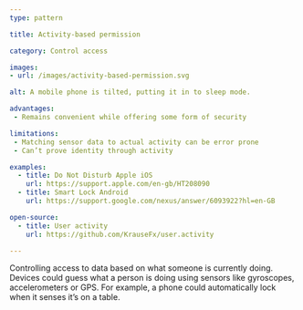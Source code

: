 ```yaml
---
type: pattern

title: Activity-based permission

category: Control access

images:
- url: /images/activity-based-permission.svg

alt: A mobile phone is tilted, putting it in to sleep mode.

advantages:
 - Remains convenient while offering some form of security

limitations:
 - Matching sensor data to actual activity can be error prone
 - Can’t prove identity through activity

examples:
  - title: Do Not Disturb Apple iOS
    url: https://support.apple.com/en-gb/HT208090
  - title: Smart Lock Android
    url: https://support.google.com/nexus/answer/6093922?hl=en-GB

open-source:
  - title: User activity
    url: https://github.com/KrauseFx/user.activity

---
```


Controlling access to data based on what someone is currently doing. Devices could guess what a person is doing using sensors like gyroscopes, accelerometers or GPS. For example, a phone could automatically lock when it senses it’s on a table.
